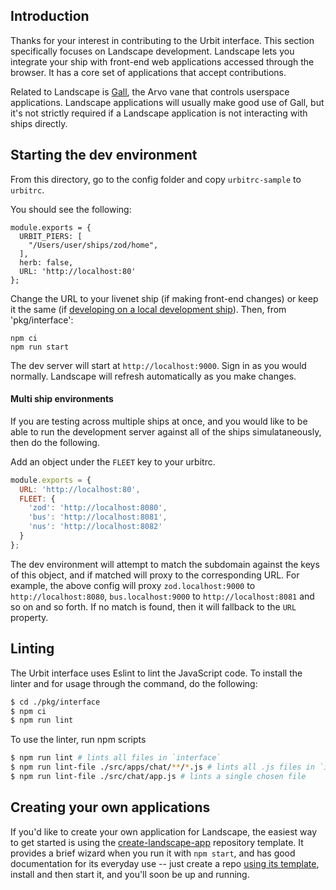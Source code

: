 ## Introduction

Thanks for your interest in contributing to the Urbit interface. This section
specifically focuses on Landscape development. Landscape lets you integrate your
ship with front-end web applications accessed through the browser. It has a core
set of applications that accept contributions.

Related to Landscape is [Gall][gall], the Arvo vane that controls userspace
applications. Landscape applications will usually make good use of Gall, but
it's not strictly required if a Landscape application is not interacting with
ships directly.

## Starting the dev environment

From this directory, go to the config folder and copy `urbitrc-sample` to
`urbitrc`.

You should see the following:

```
module.exports = {
  URBIT_PIERS: [
    "/Users/user/ships/zod/home",
  ],
  herb: false,
  URL: 'http://localhost:80'
};
```

Change the URL to your livenet ship (if making front-end changes) or keep it the
same (if [developing on a local development ship][local]). Then, from
'pkg/interface':

```
npm ci
npm run start
```

The dev server will start at `http://localhost:9000`. Sign in as you would
normally. Landscape will refresh automatically as you make changes.

#### Multi ship environments

If you are testing across multiple ships at once, and you would like to be able
to run the development server against all of the ships simulataneously, then do
the following.

Add an object under the `FLEET` key to your urbitrc.
```javascript
module.exports = {
  URL: 'http://localhost:80',
  FLEET: {
    'zod': 'http://localhost:8080',
    'bus': 'http://localhost:8081',
    'nus': 'http://localhost:8082'
  }
};

```

The dev environment will attempt to match the subdomain against the keys of this
object, and if matched will proxy to the corresponding URL. For example, the
above config will proxy `zod.localhost:9000` to `http://localhost:8080`,
`bus.localhost:9000` to `http://localhost:8081` and so on and so forth. If no
match is found, then it will fallback to the `URL` property.

## Linting

The Urbit interface uses Eslint to lint the JavaScript code. To install the
linter and for usage through the command, do the following:

```bash
$ cd ./pkg/interface
$ npm ci
$ npm run lint
```

To use the linter, run npm scripts

```bash
$ npm run lint # lints all files in `interface`
$ npm run lint-file ./src/apps/chat/**/*.js # lints all .js files in `interface/chat`
$ npm run lint-file ./src/chat/app.js # lints a single chosen file
```

## Creating your own applications

If you'd like to create your own application for Landscape, the easiest way to
get started is using the [create-landscape-app][cla] repository template. It
provides a brief wizard when you run it with `npm start`, and has good
documentation for its everyday use -- just create a repo [using its
template][template], install and then start it, and you'll soon be up and
running.

[cla]: https://github.com/urbit/create-landscape-app
[template]: https://github.com/urbit/create-landscape-app/generate
[gall]:https://urbit.org/docs/learn/arvo/gall/
[local]: /CONTRIBUTING.md#fake-ships
